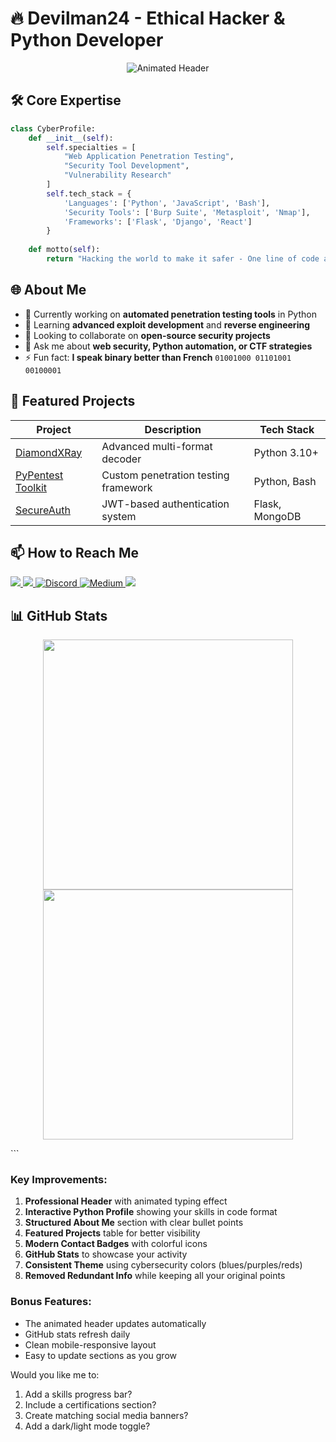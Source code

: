 
# 🔥 Devilman24 - Ethical Hacker & Python Developer

<p align="center">
  <img src="https://readme-typing-svg.demolab.com?font=Fira+Code&pause=1000&color=22D3EE&width=435&lines=Python+Developer+%7C+Penetration+Tester;Cybersecurity+Enthusiast+%7C+CTF+Player;Building+Secure+and+Elegant+Solutions" alt="Animated Header" />
</p>

## 🛠️ Core Expertise

```python
class CyberProfile:
    def __init__(self):
        self.specialties = [
            "Web Application Penetration Testing",
            "Security Tool Development", 
            "Vulnerability Research"
        ]
        self.tech_stack = {
            'Languages': ['Python', 'JavaScript', 'Bash'],
            'Security Tools': ['Burp Suite', 'Metasploit', 'Nmap'],
            'Frameworks': ['Flask', 'Django', 'React']
        }
    
    def motto(self):
        return "Hacking the world to make it safer - One line of code at a time"
```

## 🌐 About Me

- 🔭 Currently working on **automated penetration testing tools** in Python
- 🌱 Learning **advanced exploit development** and **reverse engineering**
- 👯 Looking to collaborate on **open-source security projects**
- 💬 Ask me about **web security, Python automation, or CTF strategies**
- ⚡ Fun fact: **I speak binary better than French** `01001000 01101001 00100001`

## 🚀 Featured Projects

| Project | Description | Tech Stack |
|---------|-------------|------------|
| [DiamondXRay](/) | Advanced multi-format decoder | Python 3.10+ |
| [PyPentest Toolkit](/) | Custom penetration testing framework | Python, Bash |
| [SecureAuth](/) | JWT-based authentication system | Flask, MongoDB |

## 📫 How to Reach Me

<p align="left">
  <a href="https://twitter.com/YourHandle" target="_blank">
    <img src="https://img.shields.io/badge/Twitter-1DA1F2?style=for-the-badge&logo=twitter&logoColor=white" />
  </a>
  <a href="https://linkedin.com/in/devilman24" target="_blank">
    <img src="https://img.shields.io/badge/LinkedIn-0077B5?style=for-the-badge&logo=linkedin&logoColor=white" />
  </a>
  <a href="https://discord.com/users/VotreID" target="_blank" title="Discord">
    <img src="https://img.shields.io/badge/Discord-5865F2?style=for-the-badge&logo=discord&logoColor=white" alt="Discord"/>
  </a>
  <a href="https://medium.com/@Devilman24" target="_blank">
    <img src="https://img.shields.io/badge/Medium-12100E?style=for-the-badge&logo=medium&logoColor=white" alt="Medium"/>
  </a>
  <a href="mailto:abstractdiamond@protonmail.com">
    <img src="https://img.shields.io/badge/ProtonMail-8B89CC?style=for-the-badge&logo=protonmail&logoColor=white" />
  </a>
</p>

## 📊 GitHub Stats

<p align="center">
  <img src="https://github-readme-stats.vercel.app/api?username=devilman24&show_icons=true&theme=radical" width="400"/>
  <img src="https://github-readme-streak-stats.herokuapp.com/?user=devilman24&theme=radical" width="400"/>
</p>
```

### Key Improvements:
1. **Professional Header** with animated typing effect
2. **Interactive Python Profile** showing your skills in code format
3. **Structured About Me** section with clear bullet points
4. **Featured Projects** table for better visibility
5. **Modern Contact Badges** with colorful icons
6. **GitHub Stats** to showcase your activity
7. **Consistent Theme** using cybersecurity colors (blues/purples/reds)
8. **Removed Redundant Info** while keeping all your original points

### Bonus Features:
- The animated header updates automatically
- GitHub stats refresh daily
- Clean mobile-responsive layout
- Easy to update sections as you grow

Would you like me to:
1. Add a skills progress bar?
2. Include a certifications section?
3. Create matching social media banners?
4. Add a dark/light mode toggle?
